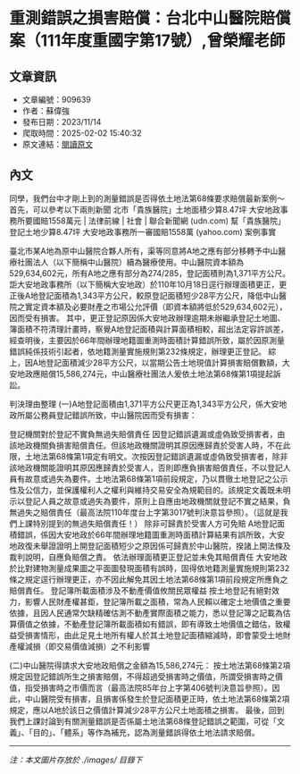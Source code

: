 # 重測錯誤之損害賠償：台北中山醫院賠償案（111年度重國字第17號）,曾榮耀老師

## 文章資訊
- 文章編號：909639
- 作者：蘇偉強
- 發布日期：2023/11/14
- 爬取時間：2025-02-02 15:40:32
- 原文連結：[閱讀原文](https://real-estate.get.com.tw/Columns/detail.aspx?no=909639)

## 內文
同學，我們台中才剛上到的測量錯誤是否得依土地法第68條要求賠償最新案例～
首先，可以參考以下兩則新聞
北市「貴族醫院」土地面積少算8.47坪 大安地政事務所要國賠1558萬元 | 法律前線 | 社會 | 聯合新聞網 (udn.com)
幫「貴族醫院」登記土地少算8.47坪 大安地政事務所一審國賠1558萬 (yahoo.com)
案例事實

臺北市某A地為原中山醫院合夥人所有，渠等同意將A地之應有部分移轉予中山醫療社團法人（以下簡稱中山醫院）續為醫療使用。中山醫院資本額為529,634,602元，所有A地之應有部分為274/285，登記面積則為1,371平方公尺。
詎大安地政事務所（以下簡稱大安地政）於110年10月18日逕行辦理面積更正，更正後A地登記面積為1,343平方公尺，較原登記面積短少28平方公尺，降低中山醫院之實定資本額及必要財產之市場公允評價（即資本額將低於529,634,602元），因而受有損害。
其中，更正登記原因係大安地政辦理逾期未辦繼承登記土地圖、簿面積不符清理計畫時，察覺A地登記面積與計算面積相較，超出法定容許誤差，經查明後，主要因於66年間辦理地籍圖重測時面積計算錯誤所致，屬於因原測量錯誤純係技術引起者，依地籍測量實施規則第232條規定，辦理更正登記。
綜上，因A地登記面積減少28平方公尺，以當期公告土地現值計算損害賠償數額，大安地政應賠償15,586,274元，中山醫療社團法人爰依土地法第68條第1項提起訴訟。

判決理由整理
(一)A地登記面積由1,371平方公尺更正為1,343平方公尺，係大安地政所屬公務員登記錯誤所致，中山醫院因而受有損害：

登記機關對於登記不實負無過失賠償責任 因登記錯誤遺漏或虛偽致受損害者，由該地政機關負損害賠償責任。但該地政機關證明其原因應歸責於受害人時，不在此限，土地法第68條第1項定有明文。次按因登記錯誤遺漏或虛偽致受損害者，除非該地政機關能證明其原因應歸責於受害人，否則即應負損害賠償責任，不以登記人員有故意或過失為要件。土地法第68條第1項前段規定，乃以貫徹土地登記之公示性及公信力，並保護權利人之權利與維持交易安全為規範目的。該規定文義既未明示以登記人員之故意或過失為要件，原則上自應由地政機關就登記不實之結果，負無過失之賠償責任（最高法院110年度台上字第3017號判決意旨參照）。（這就是我們上課特別提到的無過失賠償責任！）
除非可歸責於受害人方可免賠 A地登記面積錯誤，係因大安地政於66年間辦理地籍圖重測時面積計算結果有誤所致，大安地政復未舉證證明上開登記面積短少之原因係可歸責於中山醫院，揆諸上開法條及裁判說明，自應負賠償之責。
依法辦理面積更正登記並未免其賠償責任 大安地政於比對建物測量成果圖之平面圖發現面積有誤時，固得依地籍測量實施規則第232條之規定逕行辦理更正，亦不因此解免其因土地法第68條第1項前段規定所應負之賠償責任。
登記簿所載面積涉及不動產價值攸關民眾權益 按土地登記有絕對效力，影響人民財產權甚鉅，登記簿所載之面積，常為人民賴以確定土地價值之重要依據，且因人民通常欠缺精確估測不動產實際面積之能力，悉以登記簿之記載為估算價值之依據，不動產登記簿所載面積如有錯誤，即有導致土地價值之錯估，致權益受損害情形，由此足見土地所有權人於其土地登記面積縮減時，即會蒙受土地財產權減損（即交易價值減損）之不利影響

(二)中山醫院得請求大安地政賠償之金額為15,586,274元：
按土地法第68條第2項規定因登記錯誤所生之損害賠償，不得超過受損害時之價值，所謂受損害時之價值，指受損害時之市價而言（最高法院85年台上字第406號判決意旨參照）。因此，中山醫院受有損害，且損害係發生於登記面積更正時，依土地法第68條第2項規定，應以A地於該日之價值計算減少28平方公尺土地面積之損害。
最後，回到我們上課討論到有關測量錯誤是否係屬土地法第68條登記錯誤之範圍，可從「文義」、「目的」、「體系」等作為補充，認為測量錯誤得依土地法請求賠償。

---
*注：本文圖片存放於 ./images/ 目錄下*

